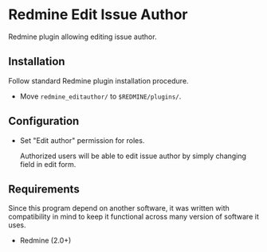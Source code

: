 Redmine Edit Issue Author
===================

Redmine plugin allowing editing issue author.


Installation
------------

Follow standard Redmine plugin installation procedure.

  * Move `redmine_editauthor/` to `$REDMINE/plugins/`.


Configuration
-------------

 * Set "Edit author" permission for roles.

    Authorized users will be able to edit issue author by simply changing field
    in edit form.


Requirements
------------

Since this program depend on another software, it was written with compatibility
in mind to keep it functional across many version of software it uses.

  * Redmine (2.0+)
